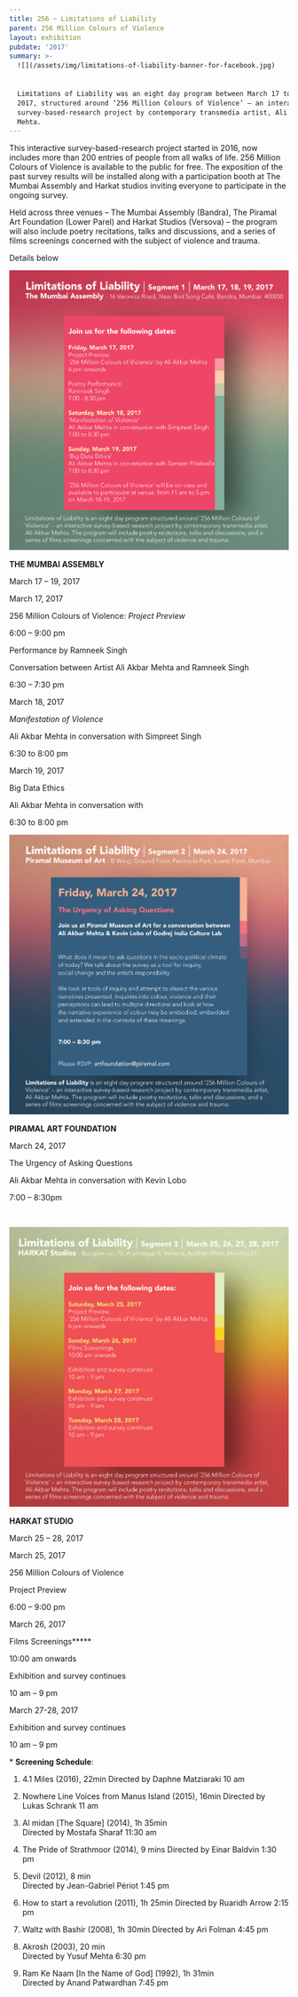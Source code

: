 ```yaml
---
title: 256 ~ Limitations of Liability
parent: 256 Million Colours of Violence
layout: exhibition
pubdate: '2017'
summary: >-
  ![](/assets/img/limitations-of-liability-banner-for-facebook.jpg)


  Limitations of Liability was an eight day program between March 17 to 28,
  2017, structured around ‘256 Million Colours of Violence’ – an interactive
  survey-based-research project by contemporary transmedia artist, Ali Akbar
  Mehta.
---
```

This interactive survey-based-research project started in 2016, now includes more than 200 entries of people from all walks of life. 256 Million Colours of Violence is available to the public for free. The exposition of the past survey results will be installed along with a participation booth at The Mumbai Assembly and Harkat studios inviting everyone to participate in the ongoing survey.

Held across three venues – The Mumbai Assembly (Bandra), The Piramal Art Foundation (Lower Parel) and Harkat Studios (Versova) – the program will also include poetry recitations, talks and discussions, and a series of films screenings concerned with the subject of violence and trauma. 





Details below

![](/assets/img/limitations-of-liability-segment-1.jpg)

**THE MUMBAI ASSEMBLY**

March 17 – 19, 2017



March 17, 2017

256 Million Colours of Violence:  _Project Preview_

6:00 – 9:00 pm

Performance by Ramneek Singh

Conversation between Artist Ali Akbar Mehta and Ramneek Singh 

6:30 – 7:30 pm	

March 18, 2017		

_Manifestation of Violence_

Ali Akbar Mehta in conversation with Simpreet Singh

6:30 to 8:00 pm	

March 19, 2017		

Big Data Ethics

Ali Akbar Mehta in conversation with 

6:30 to 8:00 pm



![](/assets/img/limitations-of-liability-segment-2-updated.jpg)

**PIRAMAL ART FOUNDATION**

March 24, 2017

The Urgency of Asking Questions

Ali Akbar Mehta in conversation with Kevin Lobo

7:00 – 8:30pm

 

![](/assets/img/limitations-of-liability-segment-3.jpg)

**HARKAT STUDIO**

March 25 – 28, 2017



March 25, 2017

256 Million Colours of Violence  

Project Preview 

6:00 – 9:00 pm	



March 26, 2017

Films Screenings**\***

10:00 am onwards

Exhibition and survey continues

10 am – 9 pm



March 27-28, 2017

Exhibition and survey continues

10 am – 9 pm



\* **Screening Schedule**:

1. 4.1 Miles (2016), 22min
   Directed by Daphne Matziaraki
   10 am

2. Nowhere Line Voices from Manus Island (2015), 16min
   Directed by Lukas Schrank
   11 am

3. Al midan \[The Square] (2014), 1h 35min	
   Directed by Mostafa Sharaf
   11:30 am

4. The Pride of Strathmoor (2014), 9 mins
   Directed by Einar Baldvin
   1:30 pm

5. Devil (2012), 8 min	
   Directed by Jean-Gabriel Périot
   1:45 pm

6. How to start a revolution (2011), 1h 25min
   Directed by Ruaridh Arrow
   2:15 pm

7. Waltz with Bashir (2008), 1h 30min
   Directed by Ari Folman
   4:45 pm

8. Akrosh (2003), 20 min	
   Directed by Yusuf Mehta
   6:30 pm
   	
9. Ram Ke Naam \[In the Name of God] (1992), 1h 31min		
   Directed by Anand Patwardhan
   7:45 pm
